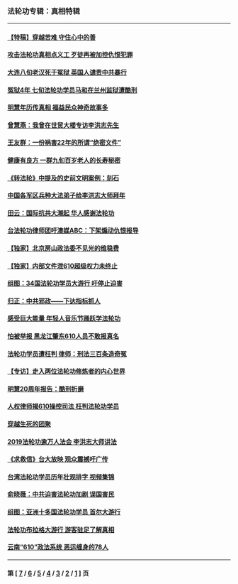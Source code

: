 ### 法轮功专辑：真相特辑
---
#### [【特稿】穿越苦难 守住心中的善](../../pages/nf4389/n13784979.md?08310430) 
#### [攻击法轮功真相点义工 歹徒再被加控仇恨犯罪](../../pages/nf4389/n13601019.md?08310430) 
#### [大连八旬老汉死于冤狱 英国人谴责中共暴行](../../pages/nf4389/n13480118.md?08310430) 
#### [冤狱4年 七旬法轮功学员马和在兰州监狱遭酷刑](../../pages/nf4389/n13304688.md?08310430) 
#### [明慧年历传真相 福益民众神奇故事多](../../pages/nf4389/n13294545.md?08310430) 
#### [曾慧燕：我曾在世贸大楼专访李洪志先生](../../pages/nf4389/n12898729.md?08310430) 
#### [王友群：一份祸害22年的所谓“绝密文件”](../../pages/nf4389/n12871750.md?08310430) 
#### [健康有良方 一群九旬百岁老人的长寿秘密](../../pages/nf4389/n12847475.md?08310430) 
#### [《转法轮》中提及的史前文明案例：刻石](../../pages/nf4389/n12758577.md?08310430) 
#### [中国各军区兵种大法弟子给李洪志大师拜年](../../pages/nf4389/n12750047.md?08310430) 
#### [田云：国际抗共大潮起 华人感谢法轮功](../../pages/nf4389/n12357708.md?08310430) 
#### [台法轮功律师团吁澳媒ABC：下架煽动仇恨报导](../../pages/nf4389/n12279917.md?08310430) 
#### [【独家】北京房山政法委不见光的维稳费](../../pages/nf4389/n12031979.md?08310430) 
#### [【独家】内部文件泄610超级权力未终止](../../pages/nf4389/n12023895.md?08310430) 
#### [组图：34国法轮功学员大游行 吁停止迫害](../../pages/nf4389/n11492658.md?08310430) 
#### [归正：中共邪政——下达指标抓人](../../pages/nf4389/n11474770.md?08310430) 
#### [感受巨大能量 年轻人音乐节踊跃学法轮功](../../pages/nf4389/n11441981.md?08310430) 
#### [怕被举报 黑龙江肇东610人员不敢报真名](../../pages/nf4389/n11436499.md?08310430) 
#### [法轮功学员遭枉判 律师：刑法三百条造奇冤](../../pages/nf4389/n11433943.md?08310430) 
#### [【专访】走入两位法轮功修炼者的内心世界](../../pages/nf4389/n11415623.md?08310430) 
#### [明慧20周年报告：酷刑折磨](../../pages/nf4389/n11387954.md?08310430) 
#### [人权律师揭610操控司法 枉判法轮功学员](../../pages/nf4389/n11313370.md?08310430) 
#### [穿越生死的团聚](../../pages/nf4389/n11258922.md?08310430) 
#### [2019法轮功逾万人法会 李洪志大师讲法](../../pages/nf4389/n11265303.md?08310430) 
#### [《求救信》台大放映 观众震撼吁广传](../../pages/nf4389/n10922251.md?08310430) 
#### [台湾法轮功学员历年壮观排字 视频集锦](../../pages/nf4389/n10878789.md?08310430) 
#### [俞晓薇：中共迫害法轮功加剧 误国害民](../../pages/nf4389/n10859260.md?08310430) 
#### [组图：亚洲十多国法轮功学员 首尔大游行](../../pages/nf4389/n10781149.md?08310430) 
#### [法轮功布拉格大游行 游客驻足了解真相](../../pages/nf4389/n10749360.md?08310430) 
#### [云南“610”政法系统 恶运缠身的78人](../../pages/nf4389/n10747534.md?08310430) 

---
#### 第 [ [7](./7.md?08310430) / [6](./6.md?08310430) / [5](./5.md?08310430) / [4](./4.md?08310430) / [3](./3.md?08310430) / [2](./2.md?08310430) / [1](./1.md?08310430) ] 页

